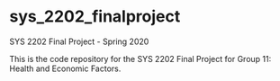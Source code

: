 # sys_2202_finalproject
SYS 2202 Final Project - Spring 2020


This is the code repository for the SYS 2202 Final Project for Group 11: Health and Economic Factors.
